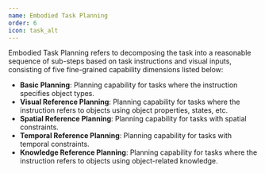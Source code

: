 ```yaml
---
name: Embodied Task Planning
order: 6
icon: task_alt
---
```


Embodied Task Planning refers to decomposing the task into a reasonable sequence of sub-steps based on task instructions and visual inputs, consisting of five fine-grained capability dimensions listed below:

- **Basic Planning**: Planning capability for tasks where the instruction specifies object types.
- **Visual Reference Planning**: Planning capability for tasks where the instruction refers to objects using object properties, states, etc.
- **Spatial Reference Planning**: Planning capability for tasks with spatial constraints.
- **Temporal Reference Planning**: Planning capability for tasks with temporal constraints.
- **Knowledge Reference Planning**: Planning capability for tasks where the instruction refers to objects using object-related knowledge.
